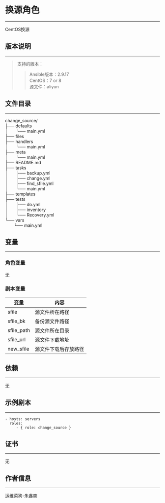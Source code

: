 # 换源角色
-----------

CentOS换源

## 版本说明
------------

>支持的版本：
>>Ansible版本：2.9.17  
>>CentOS：7 or 8  
>>源文件：aliyun
## 文件目录
--------------

change_source/  
├── defaults  
│&emsp;&emsp;└── main.yml  
├── files  
├── handlers  
│&emsp;&emsp;└── main.yml  
├── meta  
│&emsp;&emsp;└── main.yml  
├── README.md  
├── tasks  
│&emsp;&emsp;├── backup.yml  
│&emsp;&emsp;├── change.yml  
│&emsp;&emsp;├── find_sfile.yml  
│&emsp;&emsp;└── main.yml  
├── templates  
├── tests  
│&emsp;&emsp;├── do.yml  
│&emsp;&emsp;├── inventory  
│&emsp;&emsp;└── Recovery.yml  
└── vars  
&emsp;&emsp;└── main.yml  


## 变量
--------------
### 角色变量

无

### 剧本变量

|  变量   | 内容  |
|  ----  | ----  |
| sfile  | 源文件所在路径 |
| sfile_bk  | 备份源文件路径 |
| sfile_path  | 源文件所在目录 |
| sfile_url  | 源文件下载地址 |
| new_sfile  | 源文件下载后存放路径 |

## 依赖
------------

无

## 示例剧本
----------------

    - hosts: servers
      roles:
         - { role: change_source }

## 证书
-------

无

## 作者信息
------------------
 
运维菜狗-朱鑫奕
